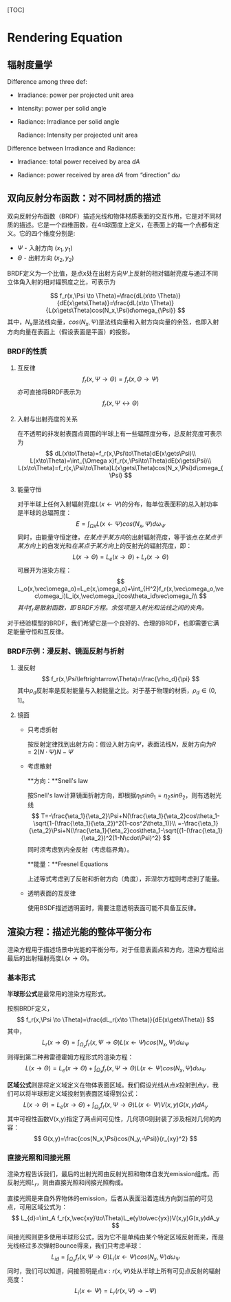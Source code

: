 [TOC]



# Rendering Equation

## 辐射度量学

Difference among three def:

- Irradiance: power per projected unit area

- Intensity: power per solid angle 

- Radiance: Irradiance per solid angle

  Radiance: Intensity per projected unit area

Difference between Irradiance and Radiance:

- Irradiance: total power received by area $dA$

- Radiance: power received by area $dA$ from “direction” $d\omega$



## 双向反射分布函数：对不同材质的描述

双向反射分布函数（BRDF）描述光线和物体材质表面的交互作用，它是对不同材质的描述。它是一个四维函数，在$4\pi$球面度上定义，在表面上的每一个点都有定义。它的四个维度分别是:

- $\Psi$ - 入射方向 $(x_1,y_1)$
- $\Theta$ - 出射方向 $(x_2,y_2)$

BRDF定义为一个比值，是点x处在出射方向$\Psi$上反射的相对辐射亮度与通过不同立体角入射的相对辐照度之比，可表示为

$$
f_r(x,\Psi \to \Theta)=\frac{dL(x\to \Theta)}{dE(x\gets\Theta)}=\frac{dL(x\to \Theta)}{L(x\gets\Theta)cos(N_x,\Psi)d\omega_{\Psi}}
$$
其中，$N_x$是法线向量，$cos(N_x,\Psi)$是法线向量和入射方向向量的余弦，也即入射方向向量在表面上（假设表面是平面）的投影。

### BRDF的性质

1. 互反律
   $$
   f_r(x,\Psi \to \Theta)=f_r(x,\Theta \to \Psi)
   $$
   亦可直接将BRDF表示为
   $$
   f_r(x,\Psi \leftrightarrow  \Theta)
   $$
   
2. 入射与出射亮度的关系

   在不透明的非发射表面点周围的半球上有一些辐照度分布，总反射亮度可表示为
   $$
   dL(x\to\Theta)=f_r(x,\Psi\to\Theta)dE(x\gets\Psi)\\
   L(x\to\Theta)=\int_{\Omega x}f_r(x,\Psi\to\Theta)dE(x\gets\Psi)\\
   L(x\to\Theta)=f_r(x,\Psi\to\Theta)L(x\gets\Theta)cos(N_x,\Psi)d\omega_{\Psi}
   $$

3. 能量守恒

   对于半球上任何入射辐射亮度$L(x\gets \Psi)$的分布，每单位表面积的总入射功率是半球的总辐照度：
   $$
   E=\int_{\Omega x}L(x\gets\Psi)cos(N_x,\Psi)d\omega_\Psi
   $$
   同时，由能量守恒定律，*在某点于某方向*的出射辐射亮度，等于该点*在某点于某方向*上的自发光和*在某点于某方向*上的反射光的辐射亮度，即：
   $$
   L(x\to \Theta) = L_e(x\to\Theta)+L_r(x\to\Theta)
   $$
   可展开为渲染方程：
   $$
   L_o(x,\vec\omega_o)=L_e(x,\omega_o)+\int_{H^2}f_r(x,\vec\omega_o,\vec\omega_i)L_i(x,\vec\omega_i)cos\theta_id\vec\omega_i\\
   $$
   *其中$f_r$是散射函数，即 BRDF方程。余弦项是入射光和法线之间的夹角。*



对于经验模型的BRDF，我们希望它是一个良好的、合理的BRDF，也即需要它满足能量守恒和互反律。

### BRDF示例：漫反射、镜面反射与折射

1. 漫反射
   $$
   f_r(x,\Psi\leftrightarrow\Theta)=\frac{\rho_d}{\pi}
   $$
   其中$\rho_d$反射率是反射能量与入射能量之比。对于基于物理的材质，$\rho _d\in(0,1]$。

2. 镜面

   - 只考虑折射

     按反射定律找到出射方向：假设入射方向$\Psi$，表面法线$N$，反射方向为$R=2(N\cdot\Psi)N-\Psi$

   - 考虑散射

     **方向：**Snell's law

     按Snell's law计算镜面折射方向，即根据$\eta_1sin\theta_1=\eta_2sin\theta_2$，则有透射光线
     $$
     T=-\frac{\eta_1}{\eta_2}\Psi+N(\frac{\eta_1}{\eta_2}cos\theta_1-\sqrt{1-(\frac{\eta_1}{\eta_2})^2(1-cos^2\theta_1)}\\
     =-\frac{\eta_1}{\eta_2}\Psi+N(\frac{\eta_1}{\eta_2}cos\theta_1-\sqrt{(1-(\frac{\eta_1}{\eta_2})^2(1-N\cdot\Psi)^2}
     $$
     同时须考虑到内全反射（考虑临界角）。
   
     **能量：**Fresnel Equations

     上述等式考虑到了反射和折射方向（角度），菲涅尔方程则考虑到了能量。

   - 透明表面的互反律

     使用BSDF描述透明面时，需要注意透明表面可能不具备互反律。




## 渲染方程：描述光能的整体平衡分布

渲染方程用于描述场景中光能的平衡分布，对于任意表面点和方向，渲染方程给出最后的出射辐射亮度$L(x\to\Theta)$。

### 基本形式

**半球形公式**是最常用的渲染方程形式。

按照BRDF定义，
$$
f_r(x,\Psi \to \Theta)=\frac{dL_r(x\to \Theta)}{dE(x\gets\Theta)}
$$
其中，
$$
L_r(x\to\Theta)=\int_{\Omega_x}f_r(x,\Psi\to\Theta)L(x\gets\Psi)cos(N_x,\Psi)d\omega_{\Psi}
$$
则得到第二种弗雷德霍姆方程形式的渲染方程：
$$
L(x\to\Theta)=L_e(x\to\Theta)+\int_{\Omega_x}f_r(x,\Psi\to\Theta)L(x\gets\Psi)cos(N_x,\Psi)d\omega_{\Psi}
$$



**区域公式**则是将定义域定义在物体表面区域。我们假设光线从点$x$投射到点$y$，我们可以将半球形定义域投射到表面区域得到公式：
$$
L(x\to\Theta)=L_e(x\to\Theta)+\int_{\Omega_x}f_r(x,\Psi\to\Theta)L(x\gets\Psi)V(x,y)G(x,y)dA_y
$$
其中可视性函数V(x,y)指定了两点间可见性，几何项G则封装了涉及相对几何的内容：
$$
G(x,y)=\frac{cos(N_x,\Psi)cos(N_y,-\Psi)}{r_{xy}^2}
$$


### 直接光照和间接光照

渲染方程告诉我们，最后的出射光照由反射光照和物体自发光emission组成。而反射光照$L_r$，则由直接光照和间接光照构成。

直接光照是来自外界物体的emission，后者从表面沿着连线方向到当前的可见点，可用区域公式为：
$$
L_{d}=\int_A f_r(x,\vec{xy}\to\Theta)L_e(y\to\vec{yx})V(x,y)G(x,y)dA_y
$$
间接光照则更多使用半球形公式，因为它不是单纯由某个特定区域反射而来，而是光线经过多次弹射Bounce得来，我们只考虑半球：
$$
L_{id}=\int_{\Omega_x} f_r(x,\Psi\to\Theta)L_i(x\gets\Psi)cos(N_x,\Psi)d\omega_\Psi
$$
同时，我们可以知道，间接照明是点$x:r(x,\Psi)$处从半球上所有可见点反射的辐射亮度：
$$
L_i(x\gets\Psi)=L_r(r(x,\Psi)\to-\Psi)
$$

